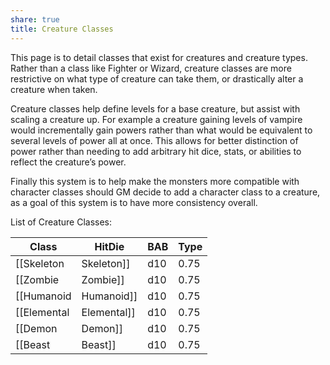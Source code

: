 ```yaml
---
share: true
title: Creature Classes
---
```


This page is to detail classes that exist for creatures and creature types. Rather than a class like Fighter or Wizard, creature classes are more restrictive on what type of creature can take them, or drastically alter a creature when taken.

Creature classes help define levels for a base creature, but assist with scaling a creature up. For example a creature gaining levels of vampire would incrementally gain powers rather than what would be equivalent to several levels of power all at once. This allows for better distinction of power rather than needing to add arbitrary hit dice, stats, or abilities to reflect the creature’s power.

Finally this system is to help make the monsters more compatible with character classes should GM decide to add a character class to a creature, as a goal of this system is to have more consistency overall.

List of Creature Classes:

| Class         | HitDie | BAB  | Type     |
| ------------- | ------ | ---- | -------- |
| [[Skeleton|Skeleton]]  | d10    | 0.75 | Creature |
| [[Zombie|Zombie]]    | d10    | 0.75 | Creature |
| [[Humanoid|Humanoid]]  | d10    | 0.75 | Creature |
| [[Elemental|Elemental]] | d10    | 0.75 | Creature |
| [[Demon|Demon]]     | d10    | 0.75 | Creature |
| [[Beast|Beast]]     | d10    | 0.75 | Creature |
